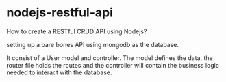 # nodejs-restful-api

How to create a RESTful CRUD API using Nodejs?

setting up a bare bones 
API using mongodb as the database.

It consist of a User model and controller. The model
defines the data, the router file holds the routes and the controller will contain 
the business logic needed to interact with the database. 